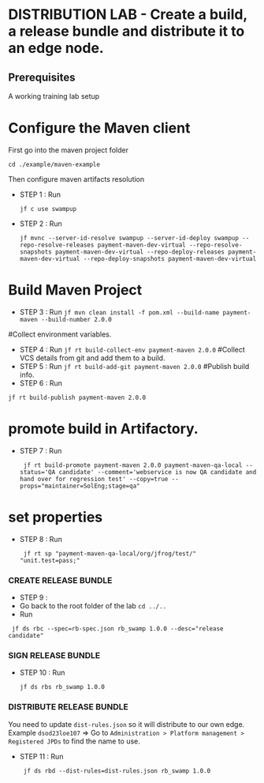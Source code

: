 # DISTRIBUTION LAB  - Create a build, a release bundle and distribute it to an edge node.

## Prerequisites
A working training lab setup

# Configure the  Maven client

First go into the maven project folder

```
cd ./example/maven-example
```
Then configure maven artifacts resolution

- STEP 1 : Run
  ```
  jf c use swampup
  ```

- STEP 2 : Run
  ```
  jf mvnc --server-id-resolve swampup --server-id-deploy swampup --repo-resolve-releases payment-maven-dev-virtual --repo-resolve-snapshots payment-maven-dev-virtual --repo-deploy-releases payment-maven-dev-virtual --repo-deploy-snapshots payment-maven-dev-virtual
  ```

# Build Maven Project
- STEP 3 : Run ```jf mvn clean install -f pom.xml --build-name payment-maven --build-number 2.0.0```

#Collect environment variables.
- STEP 4 : Run ```jf rt build-collect-env payment-maven 2.0.0```
#Collect VCS details from git and add them to a build.
- STEP 5 : Run ```jf rt build-add-git payment-maven 2.0.0```
#Publish build info.
- STEP 6 : Run 
```
jf rt build-publish payment-maven 2.0.0
```
# promote build in Artifactory.
- STEP 7 : Run 
  ```
   jf rt build-promote payment-maven 2.0.0 payment-maven-qa-local --status='QA candidate' --comment='webservice is now QA candidate and hand over for regression test' --copy=true --props="maintainer=SolEng;stage=qa"
  ```
# set properties
- STEP 8 : Run 
  ```
   jf rt sp "payment-maven-qa-local/org/jfrog/test/" "unit.test=pass;"
  ```

### CREATE RELEASE BUNDLE
- STEP 9 :
- Go back to the root folder of the lab `cd ../..`
- Run 
 ```
  jf ds rbc --spec=rb-spec.json rb_swamp 1.0.0 --desc="release candidate"
 ```

### SIGN RELEASE BUNDLE
- STEP 10 : Run 
  ```
  jf ds rbs rb_swamp 1.0.0
  ```

### DISTRIBUTE RELEASE BUNDLE
You need to update ``dist-rules.json`` so it will distribute to our own edge.
Example `dsod23loe107` => Go to `Administration > Platform management > Registered JPDs` to find the name to use.


- STEP 11 : Run 
  ```
   jf ds rbd --dist-rules=dist-rules.json rb_swamp 1.0.0
  ```
